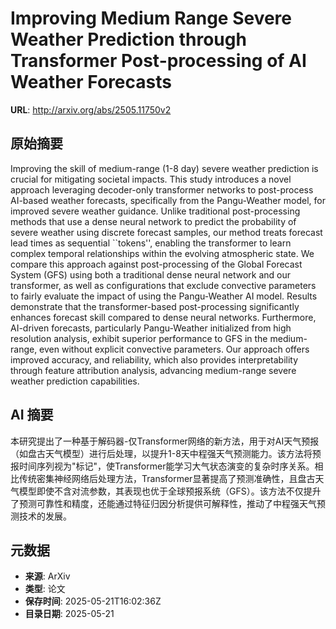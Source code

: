 # Improving Medium Range Severe Weather Prediction through Transformer Post-processing of AI Weather Forecasts

**URL**: http://arxiv.org/abs/2505.11750v2

## 原始摘要

Improving the skill of medium-range (1-8 day) severe weather prediction is
crucial for mitigating societal impacts. This study introduces a novel approach
leveraging decoder-only transformer networks to post-process AI-based weather
forecasts, specifically from the Pangu-Weather model, for improved severe
weather guidance. Unlike traditional post-processing methods that use a dense
neural network to predict the probability of severe weather using discrete
forecast samples, our method treats forecast lead times as sequential
``tokens'', enabling the transformer to learn complex temporal relationships
within the evolving atmospheric state. We compare this approach against
post-processing of the Global Forecast System (GFS) using both a traditional
dense neural network and our transformer, as well as configurations that
exclude convective parameters to fairly evaluate the impact of using the
Pangu-Weather AI model. Results demonstrate that the transformer-based
post-processing significantly enhances forecast skill compared to dense neural
networks. Furthermore, AI-driven forecasts, particularly Pangu-Weather
initialized from high resolution analysis, exhibit superior performance to GFS
in the medium-range, even without explicit convective parameters. Our approach
offers improved accuracy, and reliability, which also provides interpretability
through feature attribution analysis, advancing medium-range severe weather
prediction capabilities.


## AI 摘要

本研究提出了一种基于解码器-仅Transformer网络的新方法，用于对AI天气预报（如盘古天气模型）进行后处理，以提升1-8天中程强天气预测能力。该方法将预报时间序列视为"标记"，使Transformer能学习大气状态演变的复杂时序关系。相比传统密集神经网络后处理方法，Transformer显著提高了预测准确性，且盘古天气模型即使不含对流参数，其表现也优于全球预报系统（GFS）。该方法不仅提升了预测可靠性和精度，还能通过特征归因分析提供可解释性，推动了中程强天气预测技术的发展。

## 元数据

- **来源**: ArXiv
- **类型**: 论文
- **保存时间**: 2025-05-21T16:02:36Z
- **目录日期**: 2025-05-21
